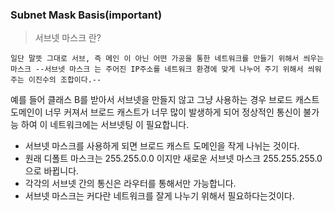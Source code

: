 ### Subnet Mask Basis(important)
>서브넷 마스크 란?
 ``` 
 일단 말뜻 그대로 서브, 즉 메인 이 아닌 어떤 가공을 통한 네트워크를 만들기 위해서 씌우는 마스크 --서브넷 마스크 는 주어진 IP주소를 네트워크 환경에 맞게 나누어 주기 위해서 씌워주는 이진수의 조합이다.--
 ```
 예를 들어 클래스 B를 받아서 서브넷을 만들지 않고 그냥 사용하는 경우 브로드 캐스트 도메인이 너무 커져서 브로드 캐스트가 너무 많이 발생하게 되어 정상적인 통신이 불가능 하여 이 네트워크에는 서브넷팅 이 필요합니다.

 * 서브넷 마스크를 사용하게 되면 브로드 캐스트 도메인을 작게 나뉘는 것이다.
 * 원래 디폴트 마스크는 255.255.0.0 이지만 새로운 서브넷 마스크 255.255.255.0 으로 바뀝니다.
 * 각각의 서브넷 간의 통신은 라우터를 통해서만 가능합니다. 
 * 서브넷 마스크는 커다란 네트워크를 잘게 나누기 위해서 필요하다는것이다.